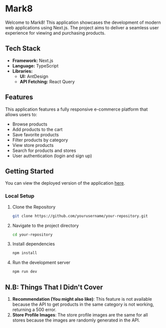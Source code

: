 # Mark8

Welcome to Mark8! This application showcases the development of modern web applications using Next.js. The project aims to deliver a seamless user experience for viewing and purchasing products.

## Tech Stack

- **Framework:** Next.js
- **Language:** TypeScript
- **Libraries:**
  - **UI:** AntDesign
  - **API Fetching:** React Query

## Features

This application features a fully responsive e-commerce platform that allows users to:

- Browse products
- Add products to the cart
- Save favorite products
- Filter products by category
- View store products
- Search for products and stores
- User authentication (login and sign up)

## Getting Started

You can view the deployed version of the application [here](#).

### Local Setup

1. Clone the Repository

    ```bash
    git clone https://github.com/yourusername/your-repository.git
    ```

2. Navigate to the project directory

    ```bash
    cd your-repository
    ```

3. Install dependencies

    ```bash
    npm install
    ```

4. Run the development server

    ```bash
    npm run dev
    ```

## N.B: Things That I Didn't Cover

1. **Recommendation (You might also like)**: This feature is not available because the API to get products in the same category is not working, returning a 500 error.
2. **Store Profile Images**: The store profile images are the same for all stores because the images are randomly generated in the API.
